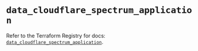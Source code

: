 # `data_cloudflare_spectrum_application`

Refer to the Terraform Registry for docs: [`data_cloudflare_spectrum_application`](https://registry.terraform.io/providers/cloudflare/cloudflare/5.10.0/docs/data-sources/spectrum_application).
